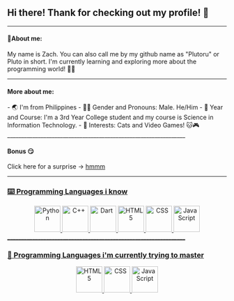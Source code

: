 ## Hi there! Thank for checking out my profile! 👋
_______________________________________________________________
<h4> 🤔About me: </h4>

My name is Zach. You can also call me by my github name as "Plutoru" or Pluto in short. I'm currently learning and exploring more about the programming world! 👨‍💻
_______________________________________________________________
<h4> More about me: </h4>
- 🌏 I'm from Philippines
- 👨‍🦰 Gender and Pronouns: Male. He/Him
- 👤 Year and Course: I'm a 3rd Year College student and my course is Science in Information Technology.
- 🤩 Interests: Cats and Video Games! 🐱🎮
________________________________________________________________
<h4> Bonus 😏 </h4>

Click here for a surprise → <a href="https://media.tenor.com/WsWej1C3ePYAAAAM/yippee-cat-kitty.gif">hmmm</button>
________________________________________________________________
<h3> ⌨️ Programming Languages i know </h3>
<div align = "center">
  <img src="https://cdn.jsdelivr.net/gh/devicons/devicon/icons/python/python-original.svg" height="60" alt="Python" />
  <img src="https://cdn.jsdelivr.net/gh/devicons/devicon/icons/cplusplus/cplusplus-original.svg" height="60" alt="C++" />
  <img src="https://upload.wikimedia.org/wikipedia/commons/thumb/a/a2/Dart_programming_language_logo_icon.svg/2048px-Dart_programming_language_logo_icon.svg.png" height="60" alt="Dart" />
  <img src="https://cdn.jsdelivr.net/gh/devicons/devicon/icons/html5/html5-original.svg" height="60" alt="HTML5" />
  <img src="https://img.icons8.com/?size=512&id=21278&format=png" height="60" alt="CSS" />
  <img src="https://cdn.jsdelivr.net/gh/devicons/devicon/icons/javascript/javascript-original.svg" height="60" alt="JavaScript" /> 
</div>
________________________________________________________________
<h3> 🧠 Programming Languages i'm currently trying to master </h3>
<div align = "center">
  <img src="https://cdn.jsdelivr.net/gh/devicons/devicon/icons/html5/html5-original.svg" height="60" alt="HTML5" />
  <img src="https://img.icons8.com/?size=512&id=21278&format=png" height="60" alt="CSS" />
  <img src="https://cdn.jsdelivr.net/gh/devicons/devicon/icons/javascript/javascript-original.svg" height="60" alt="JavaScript" /> 
</div>
  
